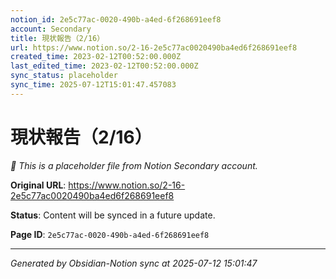 ```yaml
---
notion_id: 2e5c77ac-0020-490b-a4ed-6f268691eef8
account: Secondary
title: 現状報告（2/16）
url: https://www.notion.so/2-16-2e5c77ac0020490ba4ed6f268691eef8
created_time: 2023-02-12T00:52:00.000Z
last_edited_time: 2023-02-12T00:52:00.000Z
sync_status: placeholder
sync_time: 2025-07-12T15:01:47.457083
---
```


# 現状報告（2/16）

*🔄 This is a placeholder file from Notion Secondary account.*

**Original URL**: https://www.notion.so/2-16-2e5c77ac0020490ba4ed6f268691eef8

**Status**: Content will be synced in a future update.

**Page ID**: `2e5c77ac-0020-490b-a4ed-6f268691eef8`

---

*Generated by Obsidian-Notion sync at 2025-07-12 15:01:47*
